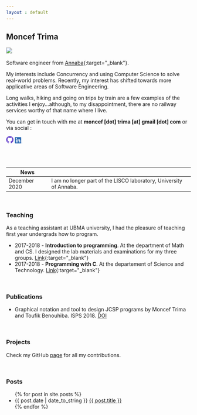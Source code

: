 ```yaml
---
layout : default
---
```


## Moncef Trima

<img class="info-img" src="https://avatars.githubusercontent.com/u/49733848" />

Software engineer from [Annaba](https://en.wikipedia.org/wiki/Annaba){:target="_blank"}.

My interests include Concurrency and using Computer Science to solve real-world problems. Recently, my interest has shifted towards more applicative areas of Software Engineering. 

Long walks, hiking and going on trips by train are a few examples of the activities I enjoy…although, to my disappointment, there are no railway services worthy of that name where I live.

You can get in touch with me at **moncef [dot] trima [at] gmail [dot] com** or via social :

<a href="https://github.com/trima"><img src="/assets/img/GitHub-Mark-Light-32px.png" alt="github" width="20"></a> <a href="https://www.linkedin.com/in/monceftrima"><img src="/assets/img/in-big.png" alt="github" width="20"></a>

<br>
<br>
     

|    News              |                                                                       |
| ----                 | -----                                                                 |
|    December 2020     |    I am no longer part of the LISCO laboratory, University of Annaba. |


<br>

### Teaching
As a teaching assistant at UBMA university, I had the pleasure of teaching first year undergrads how to program.
- 2017-2018 - **Introduction to programming**. At the department of Math and CS. I designed the lab materials and examinations for my three groups. [Link](https://github.com/trima/L1MIAS2018){:target="_blank"}
- 2017-2018 - **Programming with C**. At the departement of Science and Technology. [Link](https://github.com/trima/L1ST2018){:target="_blank"}



<br>

### Publications
- <span class="pub_conference">Graphical notation and tool to design JCSP programs</span>  by Moncef Trima and Toufik Benouhiba. ISPS  2018. [DOI](https://doi.org/10.1109/ISPS.2018.8379013)

<br>

### Projects
Check my GitHub [page](https://github.com/trima) for all my contributions.

<br>

### Posts
<ul>
  {% for post in site.posts %}
    <li>
      {{ post.date | date_to_string }} <a href="{{ post.url }}">{{ post.title }}</a> 
    </li>
  {% endfor %}
</ul>
